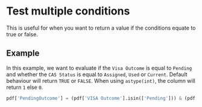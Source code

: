# Test multiple conditions

This is useful for when you want to return a value if the conditions equate to true or false.

## Example

In this example, we want to evaluate if the `Visa Outcome` is equal to `Pending` and whether the `CAS Status` is equal to `Assigned`, `Used` or `Current`. Default behaviour will return `TRUE` or `FALSE`. When using `astype(int)`, the column will return `1` else `0`.

```python
pdf['PendingOutcome'] = (pdf['VISA Outcome'].isin(['Pending'])) & (pdf['CAS Status'].isin(['Assigned', 'Used', 'Current'])).astype(int)
```